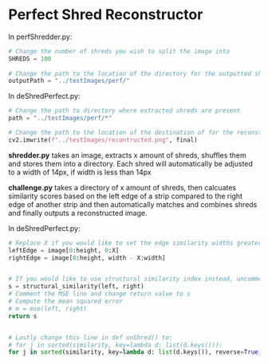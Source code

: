 # Perfect Shred Reconstructor

In perfShredder.py:

```python
# Change the number of shreds you wish to split the image into
SHREDS = 100
  
# Change the path to the location of the directory for the outputted shreds
outputPath = "../testImages/perf/"
```


In deShredPerfect.py:

```python
# Change the path to directory where extracted shreds are present
path = "../testImages/perf/*"

# Change the path to the location of the destination of for the reconstructed image
cv2.imwrite(f"../testImages/recontructed.png", final)
```


**shredder.py** takes an image, extracts x amount of shreds, shuffles them and stores them into a directory. Each shred will automatically be adjusted to a width of 14px, if width is less than 14px


**challenge.py** takes a directory of x amount of shreds, then calcuates similarity scores based on the left edge of a strip compared to the right edge of another strip and then automatically matches and combines shreds and finally outputs a reconstructed image.


In deShredPerfect.py:

```python
# Replace X if you would like to set the edge similarity widths greater than 1
leftEdge = image[0:height, 0:X]   
rightEdge = image[0:height, width - X:width]


# If you would like to use structural similarity index instead, uncomment this line:
s = structural_similarity(left, right)
# Comment the MSE line and change return value to s
# Compute the mean squared error 
# m = mse(left, right)
return s


# Lastly change this line in def unShred() to:
# for j in sorted(similarity, key=lambda d: list(d.keys())):
for j in sorted(similarity, key=lambda d: list(d.keys()), reverse=True):
```
